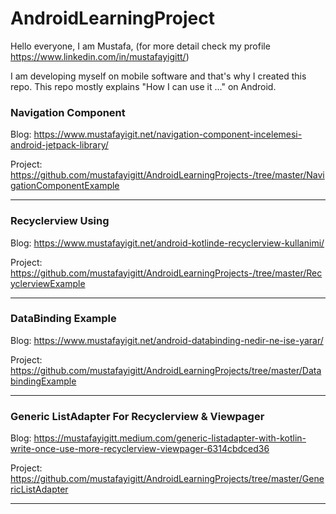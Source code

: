 # AndroidLearningProject

Hello everyone, I am Mustafa, (for more detail check my profile https://www.linkedin.com/in/mustafayigitt/) 

I am developing myself on mobile software and that's why I created this repo. This repo mostly explains "How I can use it ..."  on Android.

### Navigation Component
   Blog: https://www.mustafayigit.net/navigation-component-incelemesi-android-jetpack-library/
  
   Project: https://github.com/mustafayigitt/AndroidLearningProjects-/tree/master/NavigationComponentExample
_______________________________________________________________________________________________________________________
### Recyclerview Using
   Blog: https://www.mustafayigit.net/android-kotlinde-recyclerview-kullanimi/
  
   Project: https://github.com/mustafayigitt/AndroidLearningProjects-/tree/master/RecyclerviewExample
_______________________________________________________________________________________________________________________
### DataBinding Example
   Blog: https://www.mustafayigit.net/android-databinding-nedir-ne-ise-yarar/
  
   Project: https://github.com/mustafayigitt/AndroidLearningProjects/tree/master/DatabindingExample
_______________________________________________________________________________________________________________________
### Generic ListAdapter For Recyclerview & Viewpager
   Blog: https://mustafayigitt.medium.com/generic-listadapter-with-kotlin-write-once-use-more-recyclerview-viewpager-6314cbdced36
  
   Project: https://github.com/mustafayigitt/AndroidLearningProjects/tree/master/GenericListAdapter
_______________________________________________________________________________________________________________________
